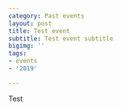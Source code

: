 ```yaml
---
category: Past events
layout: post
title: Test event
subtitle: Test event subtitle
bigimg: ''
tags:
- events
- '2019'

---
```

Test